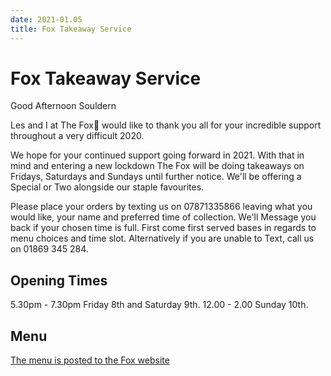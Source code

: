 ```yaml
---
date: 2021-01.05
title: Fox Takeaway Service
---
```


# Fox Takeaway Service

Good Afternoon Souldern 

Les and I at The Fox🦊 would like to thank you all for your incredible
support throughout a very difficult 2020.

We hope for your continued support going forward in 2021. With that in
mind and entering a new lockdown The Fox will be doing takeaways on
Fridays, Saturdays and Sundays until further notice.
We'll be offering a Special or Two alongside our staple favourites.

Please place your orders by texting us on 07871335866 leaving what you
would like, your name and preferred time of collection. We'll Message
you back if your chosen time is full. First come first served bases in
regards to menu choices and time slot. Alternatively if you are unable
to Text, call us on 01869 345 284.


## Opening Times

5.30pm - 7.30pm Friday 8th and Saturday 9th. 12.00 - 2.00 Sunday 10th.

## Menu

[The menu is posted to the Fox website](https://www.thefoxatsouldern.co.uk/january-21-menu/)
